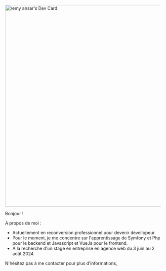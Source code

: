 <a href="https://app.daily.dev/remyansar"><img src="https://api.daily.dev/devcards/v2/CjdqYgYgtGsin2l9Tqxsa.png?type=wide&r=ero" width="652" alt="remy ansar's Dev Card"/></a>

Bonjour !

A propos de moi :

- Actuellement en reconversion professionnel pour devenir devellopeur
- Pour le moment, je me concentre sur l'apprentissage de Symfony et Php pour le backend et Javascript et VueJs pour le frontend.
- A la recherche d'un stage en entreprise en agence web du 3 juin au 2 août 2024.

N'hésitez pas à me contacter pour plus d'informations,
